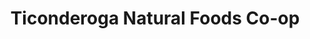---
title: "Ticonderoga Natural Foods Co-op"
url: /ticonderoga/ticonderoga-natural-foods-co-op/
shop: Bioladen
---
